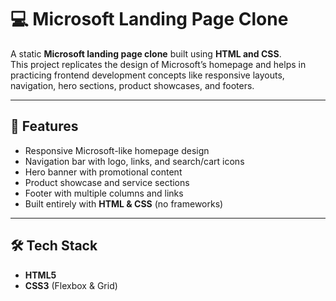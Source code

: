# 💻 Microsoft Landing Page Clone

A static **Microsoft landing page clone** built using **HTML and CSS**.  
This project replicates the design of Microsoft’s homepage and helps in practicing frontend development concepts like responsive layouts, navigation, hero sections, product showcases, and footers.

---

## 🚀 Features
- Responsive Microsoft-like homepage design
- Navigation bar with logo, links, and search/cart icons
- Hero banner with promotional content
- Product showcase and service sections
- Footer with multiple columns and links
- Built entirely with **HTML & CSS** (no frameworks)

---

## 🛠️ Tech Stack
- **HTML5**
- **CSS3** (Flexbox & Grid)




